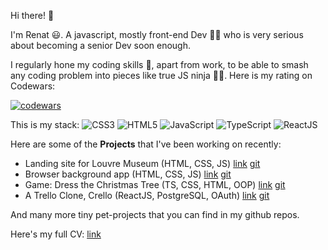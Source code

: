 Hi there! 👋 

I'm Renat 😃. A javascript, mostly front-end Dev 👨‍💻 who is very serious about becoming a senior Dev soon enough.

I regularly hone my coding skills 🥋, apart from work, to be able to smash any coding problem into pieces like true JS ninja 🐱‍👤. Here is my rating on Codewars:

[![codewars](https://www.codewars.com/users/Taneros/badges/large "codewars")](https://www.codewars.com/users/Taneros/badges/large)


This is my stack:
![CSS3](https://img.shields.io/badge/css3-%231572B6.svg?style=for-the-badge&logo=css3&logoColor=white)
![HTML5](https://img.shields.io/badge/html5-%23E34F26.svg?style=for-the-badge&logo=html5&logoColor=white)
![JavaScript](https://img.shields.io/badge/javascript-%23323330.svg?style=for-the-badge&logo=javascript&logoColor=%23F7DF1E)
![TypeScript](https://img.shields.io/badge/typescript-%23007ACC.svg?style=for-the-badge&logo=typescript&logoColor=white)
![ReactJS](https://img.shields.io/badge/React-20232A?style=for-the-badge&logo=react&logoColor=61DAFB)

Here are some of the **Projects** that I've been working on recently:

- Landing site for Louvre Museum (HTML, CSS, JS) [link](https://rolling-scopes-school.github.io/taneros-JSFE2021Q3/museum-dom/ 'Link') [git](https://github.com/Taneros/museum-dom 'git')
- Browser background app (HTML, CSS, JS) [link](https://rolling-scopes-school.github.io/taneros-JSFE2021Q3/momentum/ 'Link') [git](https://github.com/Taneros/momentum 'git')
- Game: Dress the Christmas Tree (TS, CSS, HTML, OOP)  [link](https://rolling-scopes-school.github.io/taneros-JSFE2021Q3/christmas-task-game/ 'Link') [git](https://github.com/Taneros/christmas-task 'git')
- A Trello Clone, Crello (ReactJS, PostgreSQL, OAuth)  [link](https://crello-rsclone.herokuapp.com/ 'Link') [git](https://github.com/whirligigY/trello-clone/tree/main 'git')

And many more tiny pet-projects that you can find in my github repos.

Here's my full CV: [link](https://docs.google.com/document/d/1N3HXmzZawJsJQuCbZbTWzZiILi47BsBvA-H4N9WEujo/edit?usp=sharing 'link')
